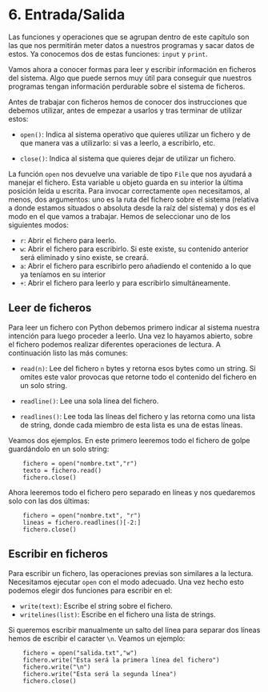 

# 6. Entrada/Salida

Las funciones y operaciones que se agrupan dentro de este capítulo son las que
nos permitirán meter datos a nuestros programas y sacar datos de estos. Ya
conocemos dos de estas funciones: `input` y `print`.

Vamos ahora a conocer formas para leer y escribir información en ficheros del
sistema. Algo que puede sernos muy útil para conseguir que nuestros programas
tengan información perdurable sobre el sistema de ficheros.

Antes de trabajar con ficheros hemos de conocer dos instrucciones que debemos
utilizar, antes de empezar a usarlos y tras terminar de utilizar estos:

* `open()`: Indica al sistema operativo que quieres utilizar un fichero y de que
  manera vas a utilizarlo: si vas a leerlo, a escribirlo, etc.
  
* `close()`: Indica al sistema que quieres dejar de utilizar un fichero.

La función `open` nos devuelve una variable de tipo `File` que nos ayudará a
manejar el fichero. Esta variable u objeto guarda en su interior la última
posición leída u escrita. Para invocar correctamente `open` necesitamos, al
menos, dos argumentos: uno es la ruta del fichero sobre el sistema (relativa a
donde estamos situados o absoluta desde la raíz del sistema) y dos es el modo en
el que vamos a trabajar. Hemos de seleccionar uno de los siguientes modos:

* `r`: Abrir el fichero para leerlo.
* `w`: Abrir el fichero para escribirlo. Si este existe, su contenido anterior
  será eliminado y sino existe, se creará.
* `a`: Abrir el fichero para escribirlo pero añadiendo el contenido a lo que ya
  teníamos en su interior
* `+`: Abrir el fichero para leerlo y para escribirlo simultáneamente.


## Leer de ficheros

Para leer un fichero con Python debemos primero indicar al sistema nuestra
intención para luego proceder a leerlo. Una vez lo hayamos abierto, sobre el
fichero podemos realizar diferentes operaciones de lectura. A continuación listo
las más comunes:

* `read(n)`: Lee del fichero `n` bytes y retorna esos bytes como un string. Si
  omites este valor provocas que retorne todo el contenido del fichero en un
  solo string.
  
* `readline()`: Lee una sola línea del fichero.

* `readlines()`: Lee toda las líneas del fichero y las retorna como una lista de
  string, donde cada miembro de esta lista es una de estas líneas.
  


Veamos dos ejemplos. En este primero leeremos todo el fichero de golpe
guardándolo en un solo string:

```
    fichero = open("nombre.txt","r")
    texto = fichero.read()
    fichero.close()
```


Ahora leeremos todo el fichero pero separado en líneas y nos quedaremos solo con
las dos últimas:

```
    fichero = open("nombre.txt", "r")
    lineas = fichero.readlines()[-2:]
    fichero.close()
```




## Escribir en ficheros

Para escribir un fichero, las operaciones previas son similares a la
lectura. Necesitamos ejecutar `open` con el modo adecuado. Una vez hecho esto
podemos elegir dos funciones para escribir en el:

* `write(text)`: Escribe el string sobre el fichero.
* `writelines(list)`: Escribe en el fichero una lista de strings.

Si queremos escribir manualmente un salto del línea para separar dos líneas
hemos de escribir el caracter `\n`. Veamos un ejemplo:

```
    fichero = open("salida.txt","w")
    fichero.write("Esta será la primera línea del fichero")
    fichero.write("\n")
    fichero.write("Esta será la segunda línea")
    fichero.close()
```







